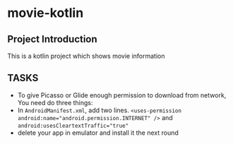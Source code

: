 # movie-kotlin

## Project Introduction
This is a kotlin project which shows movie information

## TASKS
* To give Picasso or Glide enough permission to download from network, You need do three things:
* In `AndroidManifest.xml`, add two lines. `<uses-permission android:name="android.permission.INTERNET" />` and `android:usesCleartextTraffic="true"`
* delete your app in emulator and install it the next round
